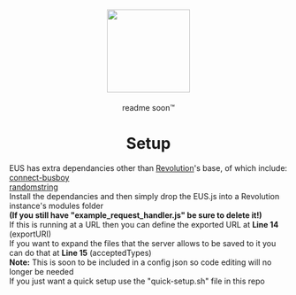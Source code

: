 <h1 align="center">
  <img width="150" height="150" src="http://ethanus.ml/images/logo.png">
</h1>
<p align="center">readme soon™</p>

<h1 align="center">
  Setup
</h1>
<p>EUS has extra dependancies other than <a href="https://github.com/tgpethan/Revolution">Revolution</a>'s base, of which include:<br><a href="https://www.npmjs.com/package/connect-busboy">connect-busboy</a><br><a href="https://www.npmjs.com/package/randomstring">randomstring</a><br>Install the dependancies and then simply drop the EUS.js into a Revolution instance's modules folder<br><b>(If you still have "example_request_handler.js" be sure to delete it!)</b><br>If this is running at a URL then you can define the exported URL at <b>Line 14</b> (exportURI)<br>If you want to expand the files that the server allows to be saved to it you can do that at <b>Line 15</b> (acceptedTypes)<br><b>Note:</b> This is soon to be included in a config json so code editing will no longer be needed<br>If you just want a quick setup use the "quick-setup.sh" file in this repo</p>
